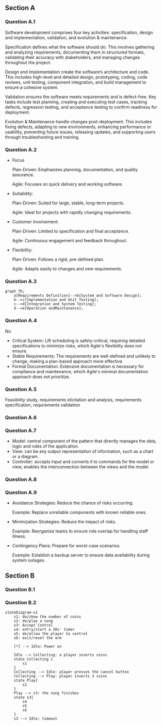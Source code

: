 ## Section A
### Question A.1
Software development comprises four key activities: specification, design and implementation, validation, and evolution & maintenance.

Specification defines what the software should do. This involves gathering and analyzing requirements, documenting them in structured formats, validating their accuracy with stakeholders, and managing changes throughout the project.

Design and Implementation create the software’s architecture and code. This includes high-level and detailed design, prototyping, coding, code reviews, unit testing, component integration, and build management to ensure a cohesive system.

Validation ensures the software meets requirements and is defect-free. Key tasks include test planning, creating and executing test cases, tracking defects, regression testing, and acceptance testing to confirm readiness for deployment.

Evolution & Maintenance handle changes post-deployment. This includes fixing defects, adapting to new environments, enhancing performance or usability, preventing future issues, releasing updates, and supporting users through troubleshooting and training.

### Question A.2
- Focus

  Plan-Driven: Emphasizes planning, documentation, and quality assurance.

  Agile: Focuses on quick delivery and working software.
- Suitability:

  Plan-Driven: Suited for large, stable, long-term projects.

  Agile: Ideal for projects with rapidly changing requirements.
- Customer Involvement:

  Plan-Driven: Limited to specification and final acceptance.

  Agile: Continuous engagement and feedback throughout.
- Flexibility:

  Plan-Driven: Follows a rigid, pre-defined plan.

  Agile: Adapts easily to changes and new requirements.

### Question A.3

```mermaid
graph TD;
    a[Requirements Definition]-->b[System and Software Design];
    b-->c[Implementation and Unit Testing];
    c-->d[Integration and System Testing];
    d-->e[Operation andMaintenance];
```

### Question A.4
No.
- Critical System: Lift scheduling is safety-critical, requiring detailed specifications to minimize risks, which Agile's flexibility does not ensure.
- Stable Requirements: The requirements are well-defined and unlikely to change, making a plan-based approach more effective.
- Formal Documentation: Extensive documentation is necessary for compliance and maintenance, which Agile's minimal documentation approach does not prioritize.

### Question A.5

Feasibility study, requirements elicitation and analysis, requirements specification, requirements validation

### Question A.6

### Question A.7

- Model: central component of the pattern that directly manages the data, logic and rules of the application.
- View: can be any output representation of information, such as a chart or a diagram.
- Controller: accepts input and converts it to commands for the model or view, enables the interconnection between the views and the model.

### Question A.8

### Question A.9

- Avoidance Strategies: Reduce the chance of risks occurring.
  
  Example: Replace unreliable components with known reliable ones.
- Minimization Strategies: Reduce the impact of risks.
  
  Example: Reorganize teams to ensure role overlap for handling staff illness.
- Contingency Plans: Prepare for worst-case scenarios.
  
  Example: Establish a backup server to ensure data availability during system outages.

## Section B
### Question B.1

### Question B.2
```mermaid
stateDiagram-v2
    s1: do/show the number of coins 
    s2: do/play a song
    s3: Accept Control
    s4: entry/start a 30s' timer
    s5: do/allow the player to control
    s6: exit/reset the arm

    [*] --> Idle: Power on

    Idle --> Collecting: a player inserts coins 
    state Collecting {
        s1
    }
    Collecting --> Idle: player presses the cancel button
    Collecting --> Play: player inserts 3 coins
    state Play{
        s2
    }
    Play --> s3: the song finishes
    state s3{
        s4
        s5
        s6
    }
    s3 --> Idle: timeout
```